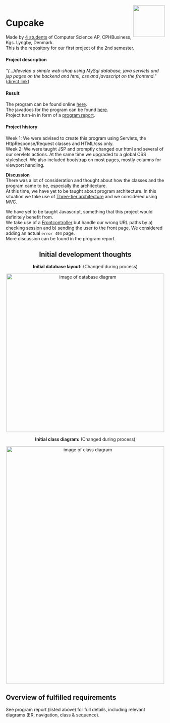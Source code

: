 <img align="right" width="100" height="100" src="https://i.imgur.com/HYFx3gH.png">  

Cupcake
======
Made by [4 students](https://github.com/Castau/CupCake/graphs/contributors) of Computer Science AP, CPHBusiness, Kgs. Lyngby, Denmark.  
This is the repository for our first project of the 2nd semester.  

#### Project description  
*"(...)develop a simple web-shop using MySql database, java servlets and jsp pages on the backend and html, css and javascript on the frontend."* ([direct link](https://docs.google.com/document/d/1XKK1GkVE-GtCPGEoVJ2SN4qHpfJnU9j7arugQv2-JfY))

#### Result  
The program can be found online <a href="http://207.154.233.238/cupcake/" target="blank">here</a>.  
The javadocs for the program can be found [here](https://castau.github.io/CupCake/).  
Project turn-in in form of a [program report](https://github.com/Castau/CupCake/raw/master/_extra/CupcakeRapport.pdf).

#### Project history
Week 1: We were advised to create this program using Servlets, the HttpResponse/Request classes and HTML/css only.  
Week 2: We were taught JSP and promptly changed our html and several of our servlets actions. At the same time we upgraded to a global CSS stylesheet. We also included bootstrap on most pages, mostly columns for viewport handling.

**Discussion**  
There was a lot of consideration and thought about how the classes and the program came to be, especially the architecture.  
At this time, we have yet to be taught about program architecture. In this situation we take use of [Three-tier architecture](https://en.wikipedia.org/wiki/Multitier_architecture#Three-tier_architecture) and we considered using MVC. 

We have yet to be taught Javascript, something that this project would definitely benefit from.  
We take use of a [Frontcontroller](https://en.wikipedia.org/wiki/Front_controller) but handle our wrong URL paths by a) checking session and b) sending the user to the front page. We considered adding an actual `error 404` page.  
More discussion can be found in the program report.


<h2 align="center">Initial development thoughts</h2>
<p align="center"> <b>Initial database layout:</b> (Changed during process)<br> </p> 
<p align="center"><img src="https://i.imgur.com/Xabkifb.png" alt = "image of database diagram" height="500" width="500"/></p> 
<p align="center"><strong>Initial class diagram:</strong>  (Changed during process)<br></p>
<p align="center"><img src="https://i.imgur.com/EcuRNWZ.png" alt="image of class diagram" height="750" width="500"/></p>


Overview of fulfilled requirements
----
See program report (listed above) for full details, including relevant diagrams (ER, navigation, class & sequence).
